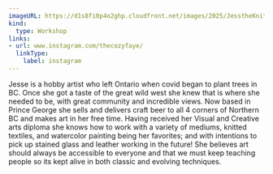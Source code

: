 ```yaml
---
imageURL: https://d1s8fi0p4o2ghp.cloudfront.net/images/2025/JesstheKnitter.jpg
kind:
  type: Workshop
links:
- url: www.instagram.com/thecozyfaye/
  linkType:
    label: instagram
---
```

Jesse is a hobby artist who left Ontario when covid began to plant trees in BC. Once she got a taste of the great wild west she knew that is where she needed to be, with great community and incredible views. Now based in Prince George she sells and delivers craft beer to all 4 corners of Northern BC and makes art in her free time. Having received her Visual and Creative arts diploma she knows how to work with a variety of mediums, knitted textiles, and watercolor painting being her favorites; and with intentions to pick up stained glass and leather working in the future! She believes art should always be accessible to everyone and that we must keep teaching people so its kept alive in both classic and evolving techniques.